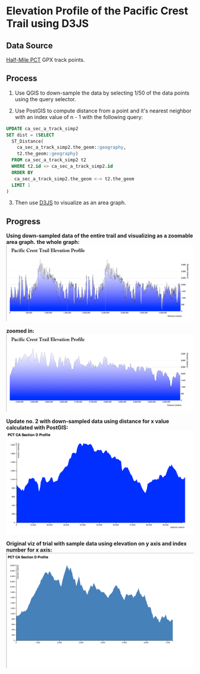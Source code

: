 Elevation Profile of the Pacific Crest Trail using D3JS
====================

## Data Source
[Half-Mile PCT](http://www.pctmap.net/gps/) GPX track points.

## Process
1. Use QGIS to down-sample the data by selecting 1/50 of the data points using the query selector.

2. Use PostGIS to compute distance from a point and it's nearest neighbor with an index value of n - 1 with the following query: 
```sql
UPDATE ca_sec_a_track_simp2
SET dist = (SELECT
  ST_Distance(
    ca_sec_a_track_simp2.the_geom::geography,
    t2.the_geom::geography)
  FROM ca_sec_a_track_simp2 t2
  WHERE t2.id <> ca_sec_a_track_simp2.id
  ORDER BY 
   ca_sec_a_track_simp2.the_geom <-> t2.the_geom
  LIMIT 1
)
```
3. Then use [D3JS](d3js.org) to visualize as an area graph.

## Progress
**Using down-sampled data of the entire trail and visualizing as a zoomable area graph.** 
**the whole graph:**
![](https://github.com/clhenrick/data-viz-projects/raw/master/04_elevation_profile/images/pct_elev_profile_zoomable.png)

**zoomed in:**
![](https://github.com/clhenrick/data-viz-projects/raw/master/04_elevation_profile/images/pct_elev_profile_zoomable2.png)

**Update no. 2 with down-sampled data using distance for x value calculated with PostGIS:**
![](https://github.com/clhenrick/data-viz-projects/raw/master/04_elevation_profile/images/ca_section_d_profile_using_distance.png)

**Original viz of trial with sample data using elevation on y axis and index number for x axis:**
![](https://github.com/clhenrick/data-viz-projects/raw/master/04_elevation_profile/images/ca_section_d_profile.png)

